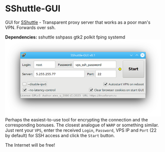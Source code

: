 # SShuttle-GUI
GUI for [SShuttle](https://github.com/sshuttle/sshuttle) - Transparent proxy server that works as a poor man's VPN. Forwards over ssh.

**Dependencies:** sshuttle sshpass gtk2 polkit fping systemd
![](https://github.com/AKotov-dev/SShuttle-GUI/blob/main/ScreenShot1.png)  
Perhaps the easiest-to-use tool for encrypting the connection and the corresponding bonuses. The closest analogue of `WARP` or something similar. Just rent your `VPS`, enter the received `Login`, `Password`, VPS IP and `Port` (22 by default) for SSH access and click the `Start` button.

The Internet will be free!
